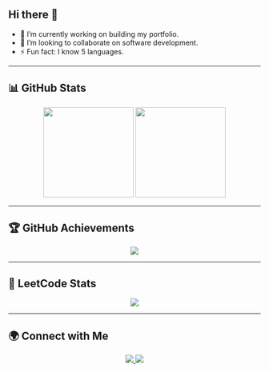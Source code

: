 ## Hi there 👋  

- 🔭 I’m currently working on building my portfolio.  
- 👯 I’m looking to collaborate on software development.  
- ⚡ Fun fact: I know 5 languages.  

---

## 📊 GitHub Stats  
<div align="center">
  <img src="https://github-readme-stats.vercel.app/api?username=codedsami&show_icons=true&count_private=true&theme=dark" height="180px"/>
  <img src="https://github-readme-stats.vercel.app/api/top-langs/?username=codedsami&layout=compact&theme=dark" height="180px"/>
</div>  

---

## 🏆 GitHub Achievements  
<div align="center">
  <img src="https://github-profile-trophy.vercel.app/?username=codedsami&theme=darkhub&margin-w=15&no-bg=true" />
</div>  

---

## 🏁 LeetCode Stats  
<div align="center">
  <img src="https://leetcard.jacoblin.cool/_Sami_MMS?theme=dark&ext=heatmap" />
</div>  

---

## 🌍 Connect with Me  
<div align="center">
  <a href="https://www.linkedin.com/in/miskat-mahmud/" target="_blank">
    <img src="https://img.shields.io/badge/LinkedIn-0077B5?style=for-the-badge&logo=linkedin&logoColor=white"/>
  </a>
  <a href="mailto:miskat.mahmud@mail.concordia.ca" target="_blank">
    <img src="https://img.shields.io/badge/Email-D14836?style=for-the-badge&logo=gmail&logoColor=white"/>
  </a>
</div>
